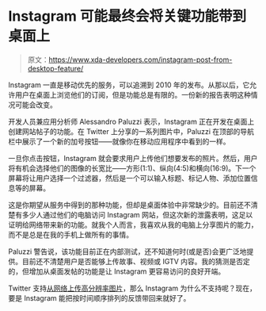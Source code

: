 # Instagram 可能最终会将关键功能带到桌面上

> 原文：<https://www.xda-developers.com/instagram-post-from-desktop-feature/>

Instagram 一直是移动优先的服务，可以追溯到 2010 年的发布。从那以后，它允许用户在桌面上浏览他们的订阅，但是功能总是有限的。一份新的报告表明这种情况可能会改变。

开发人员兼应用分析师 Alessandro Paluzzi 表示，Instagram 正在开发在桌面上创建网站帖子的功能。在 Twitter 上分享的一系列图片中，Paluzzi 在顶部的导航栏中展示了一个新的加号按钮——就像你在移动应用程序中看到的一样。

一旦你点击按钮，Instagram 就会要求用户上传他们想要发布的照片。然后，用户将有机会选择他们的图像的长宽比——方形(1:1)、纵向(4:5)和横向(16:9)。下一个屏幕将让用户选择一个过滤器，然后是一个可以输入标题、标记人物、添加位置信息等的屏幕。

这是你期望从服务中得到的那种功能，但却是桌面体验中非常缺少的。目前还不清楚有多少人通过他们的电脑访问 Instagram 网站，但这次新的泄露表明，这足以证明给网络带来新的功能。就我个人而言，我喜欢从我的电脑上分享图片的能力，而不是总是在我的手机上做所有的事情。

Paluzzi 警告说，该功能目前正在内部测试，还不知道何时(或是否)会更广泛地提供。目前还不清楚用户是否能够上传故事、视频或 IGTV 内容。我的猜测是否定的，但增加从桌面发帖的功能是让 Instagram 更容易访问的良好开端。

Twitter 支持[从网络上传高分辨率图片](https://www.xda-developers.com/twitter-android-and-ios-see-upload-4k-images/)，那么 Instagram 为什么不支持呢？现在，要是 Instagram 能把按时间顺序排列的反馈带回来就好了。